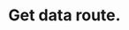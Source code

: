 #  Get data route.

<api-endpoint openapi-path="../../docs_api_aictron.json" method="GET" endpoint="/get_data"/>